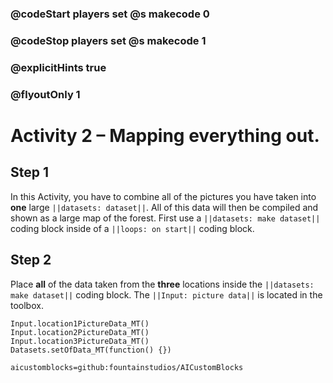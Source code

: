 ### @codeStart players set @s makecode 0
### @codeStop players set @s makecode 1

### @explicitHints true
### @flyoutOnly 1

# Activity 2 – Mapping everything out.

## Step 1
In this Activity, you have to combine all of the pictures you have taken into **one** large `||datasets: dataset||`. All of this data will then be compiled and
shown as a large map of the forest. First use a `||datasets: make dataset||` coding block inside of a `||loops: on start||` coding block. 

## Step 2
Place **all** of the data taken from the **three** locations inside the `||datasets: make dataset||` coding block. The `||Input: picture data||` 
is located in the toolbox. 

```ghost
Input.location1PictureData_MT()
Input.location2PictureData_MT()
Input.location3PictureData_MT()
Datasets.setOfData_MT(function() {})
```

```package
aicustomblocks=github:fountainstudios/AICustomBlocks
```